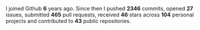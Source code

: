 
I joined Github **6** years ago. Since then I pushed **2346** commits, opened **27** issues, submitted **465** pull requests, received **46** stars across **104** personal projects and contributed to **43** public repositories.
